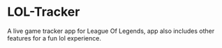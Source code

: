 # LOL-Tracker
A live game tracker app for League Of Legends, app also includes other features for a fun lol experience.
